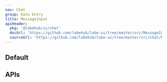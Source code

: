 ```yaml
---
nav: Chat
group: Data Entry
title: MessageInput
apiHeader:
  pkg: '@lobehub/ui/chat'
  docUrl: 'https://github.com/lobehub/lobe-ui/tree/master/src/MessageInput/ChatItem/index.md'
  sourceUrl: 'https://github.com/lobehub/lobe-ui/tree/master/src/chat/MessageInput/index.tsx'
---
```


## Default

<code src="./demos/index.tsx" ></code>

## APIs

<API></API>
